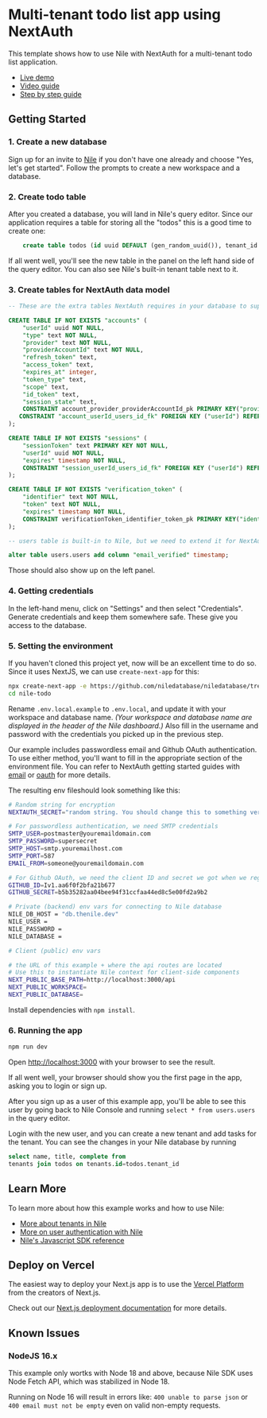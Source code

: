 # Multi-tenant todo list app using NextAuth

This template shows how to use Nile with NextAuth for a multi-tenant todo list application.

- [Live demo](https://nextauth-demo-delta.vercel.app/)
- [Video guide](https://youtu.be/EcZAsp4R0ig)
- [Step by step guide](https://www.thenile.dev/docs/user-authentication/third-party/nextauth)

## Getting Started

### 1. Create a new database

Sign up for an invite to [Nile](https://thenile.dev) if you don't have one already and choose "Yes, let's get started". Follow the prompts to create a new workspace and a database.

### 2. Create todo table

After you created a database, you will land in Nile's query editor. Since our application requires a table for storing all the "todos" this is a good time to create one:

```sql
    create table todos (id uuid DEFAULT (gen_random_uuid()), tenant_id uuid, title varchar(256), complete boolean);
```

If all went well, you'll see the new table in the panel on the left hand side of the query editor. You can also see Nile's built-in tenant table next to it.

### 3. Create tables for NextAuth data model

```sql
-- These are the extra tables NextAuth requires in your database to support

CREATE TABLE IF NOT EXISTS "accounts" (
    "userId" uuid NOT NULL,
    "type" text NOT NULL,
    "provider" text NOT NULL,
    "providerAccountId" text NOT NULL,
    "refresh_token" text,
    "access_token" text,
    "expires_at" integer,
    "token_type" text,
    "scope" text,
    "id_token" text,
    "session_state" text,
    CONSTRAINT account_provider_providerAccountId_pk PRIMARY KEY("provider","providerAccountId"),
   CONSTRAINT "account_userId_users_id_fk" FOREIGN KEY ("userId") REFERENCES "users"."users"("id") ON DELETE cascade ON UPDATE no action;
);

CREATE TABLE IF NOT EXISTS "sessions" (
    "sessionToken" text PRIMARY KEY NOT NULL,
    "userId" uuid NOT NULL,
    "expires" timestamp NOT NULL,
    CONSTRAINT "session_userId_users_id_fk" FOREIGN KEY ("userId") REFERENCES "users"."users"("id") ON DELETE cascade ON UPDATE no action;
);

CREATE TABLE IF NOT EXISTS "verification_token" (
    "identifier" text NOT NULL,
    "token" text NOT NULL,
    "expires" timestamp NOT NULL,
    CONSTRAINT verificationToken_identifier_token_pk PRIMARY KEY("identifier","token")
);

-- users table is built-in to Nile, but we need to extend it for NextAuth

alter table users.users add column "email_verified" timestamp;
```

Those should also show up on the left panel.

### 4. Getting credentials

In the left-hand menu, click on "Settings" and then select "Credentials". Generate credentials and keep them somewhere safe. These give you access to the database.

### 5. Setting the environment

If you haven't cloned this project yet, now will be an excellent time to do so. Since it uses NextJS, we can use `create-next-app` for this:

```bash
npx create-next-app -e https://github.com/niledatabase/niledatabase/tree/main/examples/user_management/NextAuth todo-nextauth
cd nile-todo
```

Rename `.env.local.example` to `.env.local`, and update it with your workspace and database name.
_(Your workspace and database name are displayed in the header of the Nile dashboard.)_
Also fill in the username and password with the credentials you picked up in the previous step.

Our example includes passwordless email and Github OAuth authentication.
To use either method, you'll want to fill in the appropriate section of the environment file.
You can refer to NextAuth getting started guides with [email](https://authjs.dev/getting-started/providers/email-tutorial) or [oauth](https://authjs.dev/getting-started/providers/oauth-tutorial) for more details.

The resulting env fileshould look something like this:

```bash
# Random string for encryption
NEXTAUTH_SECRET="random string. You should change this to something very random."

# For passwordless authentication, we need SMTP credentials
SMTP_USER=postmaster@youremaildomain.com
SMTP_PASSWORD=supersecret
SMTP_HOST=smtp.youremailhost.com
SMTP_PORT=587
EMAIL_FROM=someone@youremaildomain.com

# For Github OAuth, we need the client ID and secret we got when we registered with Github:
GITHUB_ID=Iv1.aa6f0f2bfa21b677
GITHUB_SECRET=b5b35282aa04bee94f31ccfaa44ed8c5e00fd2a9b2

# Private (backend) env vars for connecting to Nile database
NILE_DB_HOST = "db.thenile.dev"
NILE_USER =
NILE_PASSWORD =
NILE_DATABASE =

# Client (public) env vars

# the URL of this example + where the api routes are located
# Use this to instantiate Nile context for client-side components
NEXT_PUBLIC_BASE_PATH=http://localhost:3000/api
NEXT_PUBLIC_WORKSPACE=
NEXT_PUBLIC_DATABASE=
```

Install dependencies with `npm install`.

### 6. Running the app

```bash
npm run dev
```

Open [http://localhost:3000](http://localhost:3000) with your browser to see the result.

If all went well, your browser should show you the first page in the app, asking you to login or sign up.

After you sign up as a user of this example app, you'll be able to see this user by going back to Nile Console and running `select * from users.users` in the query editor.

Login with the new user, and you can create a new tenant and add tasks for the tenant. You can see the changes in your Nile database by running

```sql
select name, title, complete from
tenants join todos on tenants.id=todos.tenant_id
```

## Learn More

To learn more about how this example works and how to use Nile:

- [More about tenants in Nile](https://www.thenile.dev/docs/tenant-management)
- [More on user authentication with Nile](https://www.thenile.dev/docs/user-authentication)
- [Nile's Javascript SDK reference](https://www.thenile.dev/docs/reference/sdk-reference)

## Deploy on Vercel

The easiest way to deploy your Next.js app is to use the [Vercel Platform](https://vercel.com/new?utm_medium=default-template&filter=next.js&utm_source=create-next-app&utm_campaign=create-next-app-readme) from the creators of Next.js.

Check out our [Next.js deployment documentation](https://nextjs.org/docs/deployment) for more details.

## Known Issues

### NodeJS 16.x

This example only wortks with Node 18 and above, because Nile SDK uses Node Fetch API, which was stabilized in Node 18.

Running on Node 16 will result in errors like:
`400 unable to parse json` or `400 email must not be empty` even on valid non-empty requests.
